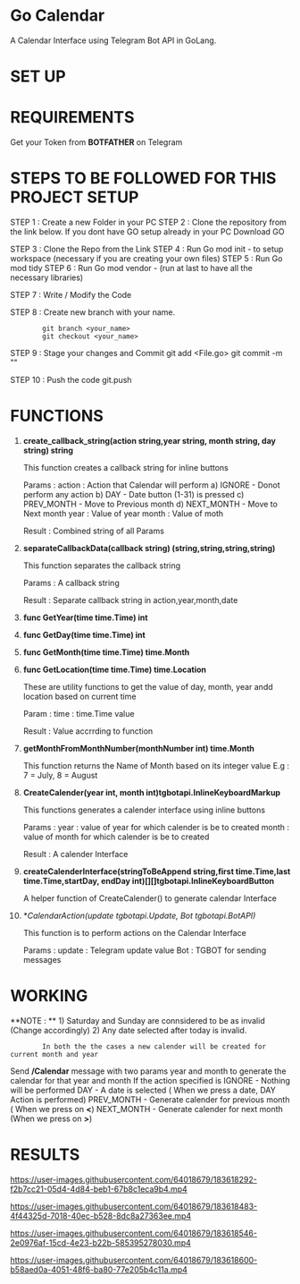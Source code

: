 # Go Calendar

A Calendar Interface using Telegram Bot API in GoLang.

# SET UP

**REQUIREMENTS**
=======================================================

Get your Token from **BOTFATHER** on Telegram

**STEPS TO BE FOLLOWED FOR THIS PROJECT SETUP**
=======================================================

STEP 1 : Create a new Folder in your PC
STEP 2 : Clone the repository from the link below.
         If you dont have GO setup already in your PC
         Download GO

STEP 3 : Clone the Repo from the Link
STEP 4 : Run Go mod init - to setup workspace (necessary if you are creating your own files)
STEP 5 : Run Go mod tidy
STEP 6 : Run Go mod vendor - (run at last to have all the necessary libraries)

STEP 7 : Write / Modify the Code

STEP 8 : Create new branch with your name.

            git branch <your_name>
            git checkout <your_name>

STEP 9 : Stage your changes and Commit
         git add <File.go>
         git commit -m "<your commit message>"

STEP 10 : Push the code
          git.push
          
          
# FUNCTIONS

1) **create_callback_string(action string,year string, month string, day string) string**
   
   This function creates a callback string for inline buttons

   Params :
   action : Action that Calendar will perform
            a) IGNORE - Donot perform any action
            b) DAY - Date button (1-31) is pressed
            c) PREV_MONTH - Move to Previous month
            d) NEXT_MONTH - Move to Next month
   year : Value of year
   month : Value of moth
  
   Result : Combined string of all Params

2) **separateCallbackData(callback string) (string,string,string,string)**
   
   This function separates the callback string 

   Params : A callback string
   
   Result : Separate callback string in action,year,month,date

3) **func GetYear(time time.Time) int**
4) **func GetDay(time time.Time) int**
5) **func GetMonth(time time.Time) time.Month**
6) **func GetLocation(time time.Time) time.Location**

    These are utility functions to get the value of day, month, year andd location based on current time
    
    Param :
    time : time.Time value

    Result : Value accrrding to function

7) **getMonthFromMonthNumber(monthNumber int) time.Month**

    This function returns the Name of Month based on its integer value
    E.g : 7 = July, 8 = August

8) **CreateCalender(year int, month int)tgbotapi.InlineKeyboardMarkup**

    This functions generates a calender interface using inline buttons

    Params :
    year : value of year for which calender is be to created
    month : value of month for which calender is be to created
   
    Result : A calender Interface

11) **createCalenderInterface(stringToBeAppend string,first time.Time,last time.Time,startDay, endDay int)[][]tgbotapi.InlineKeyboardButton**
  
    A helper function of CreateCalender() to generate calendar Interface

12) **CalendarAction(update tgbotapi.Update, Bot *tgbotapi.BotAPI)**
    
    This function is to perform actions on the Calendar Interface

    Params : 
    update : Telegram update value
    Bot : TGBOT for sending messages
    
# WORKING

**NOTE : ** 1) Saturday and Sunday are connsidered to be as invalid (Change accordingly)
            2) Any date selected after today is invalid.
            
            In both the the cases a new calender will be created for current month and year

Send **/Calendar** message with two params year and month to generate the calendar for that year and month
If the action specified is  IGNORE - Nothing will be performed
                            DAY - A date is selected ( When we press a date, DAY Action is performed)
                            PREV_MONTH - Generate calender for previous month ( When we press on **<**)
                            NEXT_MONTH - Generate calender for next month (When we press on **>**)

# RESULTS

https://user-images.githubusercontent.com/64018679/183618292-f2b7cc21-05d4-4d84-beb1-67b8c1eca9b4.mp4

https://user-images.githubusercontent.com/64018679/183618483-4f44325d-7018-40ec-b528-8dc8a27363ee.mp4

https://user-images.githubusercontent.com/64018679/183618546-2e0976af-15cd-4e23-b22b-585395278030.mp4

https://user-images.githubusercontent.com/64018679/183618600-b58aed0a-4051-48f6-ba80-77e205b4c11a.mp4

